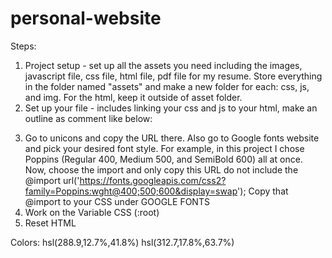 # personal-website
Steps: 
1. Project setup - set up all the assets you need including the images, javascript file, css file, html file, pdf file for my resume. Store everything in the folder named "assets" and make a new folder for each: css, js, and img. For the html, keep it outside of asset folder. 
2. Set up your file - includes linking your css and js to your html, make an outline as comment like below: 
<!-- ============================= HEADER ============================= -->
<!-- ============================= SWIPER CSS ============================= -->
<!-- ============================= MAIN CSS ============================= -->
<!-- ============================= HEADER ============================= -->
<!-- ============================= FOOTER ============================= -->
<!-- ============================= SWIPER JS ============================= -->
<!-- ============================= MAIN JS JS ============================= -->
3. Go to unicons and copy the URL there. Also go to Google fonts website and pick your desired font style. For example, in this project I chose Poppins (Regular 400, Medium 500, and SemiBold 600) all at once. Now, choose the import and only copy this URL do not include the <style></style> 
@import url('https://fonts.googleapis.com/css2?family=Poppins:wght@400;500;600&display=swap');
Copy that @import to your CSS under GOOGLE FONTS 
4. Work on the Variable CSS (:root)
5. Reset HTML















Colors: 
 hsl(288.9,12.7%,41.8%)
 hsl(312.7,17.8%,63.7%)